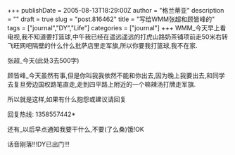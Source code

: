 +++
publishDate = 2005-08-13T18:29:00Z
author = "格兰蒂亚"
description = ""
draft = true
slug = "post.816462"
title = "写给WMM张超和顾皆峰的"
tags = ["journal","DY","Life"]
categories = ["journal"]
+++
WMM_今天早上看电视,我不知道要打篮球,中午我已经在遥远遥远的打虎山路奶茶铺项前走50米右转飞旺网吧隔壁的什么什么批萨店里走军旗,所以你要我打篮球,我不在家.

张超_今天(此处3去500字)

顾皆峰_今天虽然有事,但是你叫我我依然不能和你出去,因为晚上我要出去,和同学去复旦旁边国权路笔直走,走到四平路上附近的一个嘛辣汤打牌走军旗.

所以就是这样,如果有什么抱怨或建议请回复

回复热线: 
1358557442*

还有_以后早点通知我要干什么,不要(了么桑)饿!OK

话音刚落!!!DY已出门!!!